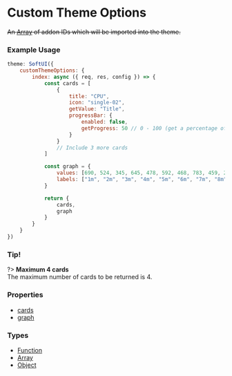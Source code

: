 # Custom Theme Options

~~An [Array](https://developer.mozilla.org/en-US/docs/Web/JavaScript/Reference/Global_Objects/Array) of addon IDs which will be imported into the theme.~~

### Example Usage

```js
theme: SoftUI({
    customThemeOptions: {
        index: async ({ req, res, config }) => {
            const cards = [
                {
                    title: "CPU",
                    icon: "single-02",
                    getValue: "Title",
                    progressBar: {
                        enabled: false,
                        getProgress: 50 // 0 - 100 (get a percentage of the progress)
                    }
                }
                // Include 3 more cards
            ]

            const graph = {
                values: [690, 524, 345, 645, 478, 592, 468, 783, 459, 230, 621, 345],
                labels: ["1m", "2m", "3m", "4m", "5m", "6m", "7m", "8m", "9m", "10m"]
            }

            return {
                cards,
                graph
            }
        }
    }
})
```

### Tip!

?> **Maximum 4 cards**<br>
The maximum number of cards to be returned is 4.

### Properties

-   [cards](/docs/customThemeOptions/index/cards/)
-   [graph](/docs/customThemeOptions/index/graph/)

### Types

-   [Function](https://developer.mozilla.org/en-US/docs/Web/JavaScript/Reference/Global_Objects/Function)
-   [Array](https://developer.mozilla.org/en-US/docs/Web/JavaScript/Reference/Global_Objects/Array)
-   [Object](https://developer.mozilla.org/en-US/docs/Web/JavaScript/Reference/Global_Objects/Object)
